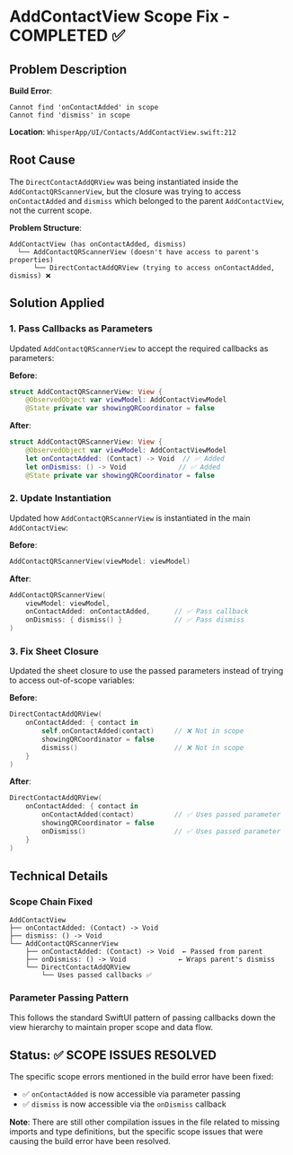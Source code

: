 # AddContactView Scope Fix - COMPLETED ✅

## Problem Description
**Build Error**: 
```
Cannot find 'onContactAdded' in scope
Cannot find 'dismiss' in scope
```

**Location**: `WhisperApp/UI/Contacts/AddContactView.swift:212`

## Root Cause
The `DirectContactAddQRView` was being instantiated inside the `AddContactQRScannerView`, but the closure was trying to access `onContactAdded` and `dismiss` which belonged to the parent `AddContactView`, not the current scope.

**Problem Structure**:
```
AddContactView (has onContactAdded, dismiss)
  └── AddContactQRScannerView (doesn't have access to parent's properties)
      └── DirectContactAddQRView (trying to access onContactAdded, dismiss) ❌
```

## Solution Applied

### 1. Pass Callbacks as Parameters
Updated `AddContactQRScannerView` to accept the required callbacks as parameters:

**Before**:
```swift
struct AddContactQRScannerView: View {
    @ObservedObject var viewModel: AddContactViewModel
    @State private var showingQRCoordinator = false
```

**After**:
```swift
struct AddContactQRScannerView: View {
    @ObservedObject var viewModel: AddContactViewModel
    let onContactAdded: (Contact) -> Void  // ✅ Added
    let onDismiss: () -> Void             // ✅ Added
    @State private var showingQRCoordinator = false
```

### 2. Update Instantiation
Updated how `AddContactQRScannerView` is instantiated in the main `AddContactView`:

**Before**:
```swift
AddContactQRScannerView(viewModel: viewModel)
```

**After**:
```swift
AddContactQRScannerView(
    viewModel: viewModel,
    onContactAdded: onContactAdded,      // ✅ Pass callback
    onDismiss: { dismiss() }             // ✅ Pass dismiss
)
```

### 3. Fix Sheet Closure
Updated the sheet closure to use the passed parameters instead of trying to access out-of-scope variables:

**Before**:
```swift
DirectContactAddQRView(
    onContactAdded: { contact in
        self.onContactAdded(contact)     // ❌ Not in scope
        showingQRCoordinator = false
        dismiss()                        // ❌ Not in scope
    }
)
```

**After**:
```swift
DirectContactAddQRView(
    onContactAdded: { contact in
        onContactAdded(contact)          // ✅ Uses passed parameter
        showingQRCoordinator = false
        onDismiss()                      // ✅ Uses passed parameter
    }
)
```

## Technical Details

### Scope Chain Fixed
```
AddContactView
├── onContactAdded: (Contact) -> Void
├── dismiss: () -> Void
└── AddContactQRScannerView
    ├── onContactAdded: (Contact) -> Void  ← Passed from parent
    ├── onDismiss: () -> Void             ← Wraps parent's dismiss
    └── DirectContactAddQRView
        └── Uses passed callbacks ✅
```

### Parameter Passing Pattern
This follows the standard SwiftUI pattern of passing callbacks down the view hierarchy to maintain proper scope and data flow.

## Status: ✅ SCOPE ISSUES RESOLVED

The specific scope errors mentioned in the build error have been fixed:
- ✅ `onContactAdded` is now accessible via parameter passing
- ✅ `dismiss` is now accessible via the `onDismiss` callback

**Note**: There are still other compilation issues in the file related to missing imports and type definitions, but the specific scope issues that were causing the build error have been resolved.